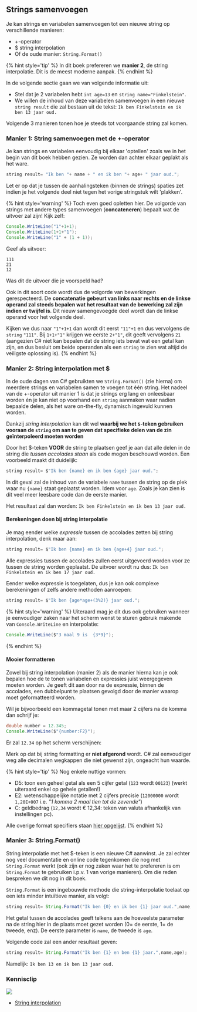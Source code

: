 ## Strings samenvoegen
Je kan strings en variabelen samenvoegen tot een nieuwe string op verschillende manieren:
* +-operator 
* $ string interpolation 
* Of de oude manier:  ``String.Format()`` 

{% hint style='tip' %}
In dit boek prefereren we **manier 2**, de string interpolatie. Dit is de meest moderne aanpak.
{% endhint %}

In de volgende sectie gaan we van volgende informatie uit:

* Stel dat je 2 variabelen hebt ``int age=13`` en ``string name="Finkelstein"``.
* We willen de inhoud van deze variabelen samenvoegen in een nieuwe ``string result`` die zal bestaan uit de tekst: ``Ik ben Finkelstein en ik ben 13 jaar oud.``

Volgende 3 manieren tonen hoe je steeds tot voorgaande string zal komen.

### Manier 1: String samenvoegen met de +-operator
Je kan strings en variabelen eenvoudig bij elkaar 'optellen' zoals we in het begin van dit boek hebben gezien. Ze worden dan achter elkaar geplakt als het ware. 

```java
string result= "Ik ben "+ name + " en ik ben "+ age+ " jaar oud.";
```

Let er op dat je tussen de aanhalingsteken (binnen de strings) spaties zet indien je het volgende deel niet tegen het vorige stringstuk wilt 'plakken'.

{% hint style='warning' %}
Toch even goed opletten hier. De volgorde van strings met andere types samenvoegen (**concateneren**) bepaalt wat de uitvoer zal zijn! Kijk zelf:

```java
Console.WriteLine("1"+1+1);
Console.WriteLine(1+1+"1");
Console.WriteLine("1" + (1 + 1));
```

Geef als uitvoer:

<!---{line-numbers:false}--->
```text
111
21
12
```

Was dit de uitvoer die je voorspeld had?

Ook in dit soort code wordt dus de volgorde van bewerkingen gerespecteerd. De **concatenatie gebeurt van links naar rechts en de linkse operand zal steeds bepalen wat het resultaat van de bewerking zal zijn indien er twijfel is**.  Dit nieuw samengevoegde deel wordt dan de linkse operand voor het volgende deel.

Kijken we dus naar ``"1"+1+1`` dan wordt dit eerst ``"11"+1`` en dus vervolgens de ``string`` ``"111"``.
Bij ``1+1+"1"`` krijgen we eerste ``2+"1"``, dit geeft vervolgens ``21`` (aangezien C# niet kan bepalen dat de string iets bevat wat een getal kan zijn, en dus besluit om beide operanden als een ``string`` te zien wat altijd de veiligste oplossing is).
{% endhint %}


### Manier 2: String interpolation met $
In de oude dagen van C# gebruikten we ``String.Format()`` (zie hierna) om meerdere strings en variabelen samen te voegen tot één string. Het nadeel van de +-operator uit manier 1 is dat je strings erg lang en onleesbaar worden én je kan niet op voorhand een ``string`` aanmaken waar nadien bepaalde delen, als het ware on-the-fly, dynamisch ingevuld kunnen worden. 

Dankzij *string interpolation* kan dit wel **waarbij we het ``$``-teken gebruiken vooraan de ``string`` om aan te geven dat specifieke delen van de zin geïnterpoleerd moeten worden**

Door het $-teken **VOOR** de string te plaatsen geef je aan dat alle delen in de string die *tussen accolades staan* als code mogen beschouwd worden. Een voorbeeld maakt dit duidelijk:

```java
string result= $"Ik ben {name} en ik ben {age} jaar oud.";
```

In dit geval zal  de inhoud van de variabele ``name`` tussen de string op de plek waar nu ``{name}`` staat geplaatst worden. Idem voor ``age``.
Zoals je kan zien is dit veel meer leesbare code dan de eerste manier.

Het resultaat zal dan worden: ```Ik ben Finkelstein en ik ben 13 jaar oud.```

<!---{pagebreak} --->

#### Berekeningen doen bij string interpolatie
Je mag eender welke *expressie* tussen de accolades zetten bij string interpolation, denk maar aan:
```java
string result= $"Ik ben {name} en ik ben {age+4} jaar oud.";
```

Alle expressies tussen de accolades zullen eerst uitgevoerd worden voor ze tussen de string worden geplaatst. De uitvoer wordt nu dus:  ```Ik ben Finkelstein en ik ben 17 jaar oud.```

Eender welke expressie is toegelaten, dus je kan ook complexe berekeningen of zelfs andere methoden aanroepen:
```java
string result= $"Ik ben {age*age+(3%2)} jaar oud.";
```

{% hint style='warning' %}
Uiteraard mag je dit dus ook gebruiken wanneer je eenvoudiger zaken naar het scherm wenst te sturen gebruik makende van ``Console.WriteLine`` en interpolatie:

<!---{line-numbers:false}--->
```java
Console.WriteLine($"3 maal 9 is  {3*9}");
```
{% endhint %}


#### Mooier formatteren
Zowel bij string interpolation (manier 2) als de manier hierna kan je ook bepalen hoe de te tonen variabelen en expressies juist weergegeven moeten worden. Je geeft dit aan door na de expressie, binnen de accolades, een dubbelpunt te plaatsen gevolgd door de manier waarop moet geformatteerd worden.

Wil je bijvoorbeeld een kommagetal tonen met maar 2 cijfers na de komma dan schrijf je:

```java
double number = 12.345;
Console.WriteLine($"{number:F2}");
```

Er zal ``12.34`` op het scherm verschijnen: 

Merk op dat bij string formatting er **niet afgerond** wordt. C# zal eenvoudiger weg alle decimalen wegkappen die niet gewenst zijn, ongeacht hun waarde.

{% hint style='tip' %}
Nog enkele nuttige vormen:
* D5: toon een geheel getal als een 5 cijfer getal (``123`` wordt ``00123``) (werkt uiteraard enkel op gehele getallen!)
* E2: wetenschappelijke notatie met 2 cijfers precisie (``12000000`` wordt ``1,20E+007`` i.e. *"1 komma 2 maal tien tot de zevende"*)
* C: geldbedrag (``12,34`` wordt € 12,34: teken van valuta afhankelijk van instellingen pc). 

  
Alle overige format specifiers staan [hier opgelijst](https://docs.microsoft.com/en-us/dotnet/standard/base-types/standard-numeric-format-strings).
{% endhint %}

### Manier 3: String.Format()
String interpolatie met het $-teken is een nieuwe C# aanwinst. Je zal echter nog veel documentatie en online code tegenkomen die nog met ``String.Format`` werkt (ook zijn er nog zaken waar het te prefereren is om ``String.Format`` te gebruiken i.p.v. 1 van vorige manieren). Om die reden bespreken we dit nog in dit boek.

``String.Format`` is een ingebouwde methode die string-interpolatie toelaat op een iets minder intuïtieve manier, als volgt:

```java
string result= String.Format("Ik ben {0} en ik ben {1} jaar oud.",name,age);
```

Het getal tussen de accolades geeft telkens aan de hoeveelste parameter na de string hier in de plaats moet gezet worden (0= de eerste, 1= de tweede, enz). De eerste parameter is ``name``, de tweede is ``age``.

Volgende code zal een ander resultaat geven:
```java
string result= String.Format("Ik ben {1} en ben {1} jaar.",name,age);
```

Namelijk:  ``Ik ben 13 en ik ben 13 jaar oud.``

<!---NOBOOKSTART--->
### Kennisclip
![](../assets/infoclip.png)


* [String interpolation](https://ap.cloud.panopto.eu/Panopto/Pages/Viewer.aspx?id=a054ae85-1e31-44ba-b3fb-ac38008554a1)
<!---NOBOOKEND--->